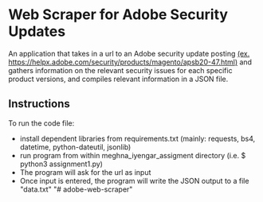 # Web Scraper for Adobe Security Updates

An application that takes in a url to an Adobe security update posting [(ex. https://helpx.adobe.com/security/products/magento/apsb20-47.html)](https://helpx.adobe.com/security/products/magento/apsb20-47.html) and gathers information on the relevant security issues for each specific product versions, and compiles relevant information in a JSON file. 


## Instructions
To run the code file:
- install dependent libraries from requirements.txt (mainly: requests, bs4, datetime, python-dateutil, jsonlib)
- run program from within meghna_iyengar_assigment directory (i.e. $ python3 assignment1.py)
- The program will ask for the url as input
- Once input is entered, the program will write the JSON output to a file "data.txt"
"# adobe-web-scraper" 
